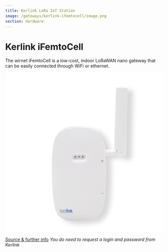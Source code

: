 ```yaml
---
title: Kerlink LoRa IoT Station
image: /gateways/kerlink-ifemtocell/image.png
section: Hardware
---
```


# Kerlink iFemtoCell

The wirnet iFemtoCell is a low-cost, indoor LoRaWAN nano gateway that can be easily connected through WiFi or ethernet.

![Kerlink iFemtoCell](image.png)

[Source & further info](http://wikikerlink.fr/wirnet-ifemtocell/doku.php?id=wirnet-ifemtocell)
*You do need to request a login and password from Kerlink*
